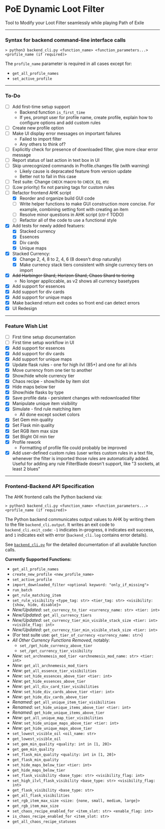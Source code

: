 # PoE Dynamic Loot Filter

Tool to Modify your Loot Filter seamlessly while playing Path of Exile

- - -

### Syntax for backend command-line interface calls

```
> python3 backend_cli.py <function_name> <function_parameters...> <profile_name (if required)>
```

The `profile_name` parameter is required in all cases except for:
 - `get_all_profile_names`
 - `set_active_profile`

- - -

### To-Do
 - [ ] Add first-time setup support
   - Backend function `is_first_time`
   - If yes, prompt user for profile name, create profile,
     explain how to configure options and add custom rules
 - [ ] Create new profile option
 - [ ] Make UI display error messages on important failures
   - Failed to import filter
   - Any others to think of?
 - [ ] Explicitly check for presence of downloaded filter,
       give more clear error message
 - [ ] Report status of last action in text box in UI
 - [ ] Skip unrecognized commands in Profile.changes file (with warning)
   - Likely cause is depracated feature from version update
   - Better not to fail in this case
 - [ ] Test suite: Change `CHECK` macro to `CHECK_EQ`, etc
 - [ ] (Low priority) fix not parsing tags for custom rules
 - [ ] Refactor frontend AHK script
   - [x] Reorder and organize build GUI code
   - [ ] Write helper functions to make GUI construction more concise.
         For example, combining setting font with creating an item
   - [ ] Resolve minor questions in AHK script (ctr-f TODO)
   - [ ] Refactor all of the code to use a functional style
 - [x] Add tests for newly added featuers:
   - [x] Stacked currency
   - [x] Essences
   - [x] Div cards
   - [x] Unique maps
 - [x] Stacked Currency:
   - [x] Change 2, 4, 8 to 2, 4, 6 (8 doesn't drop naturally)
   - [x] Make currency stack tiers consistent with single currency tiers on import
 - [x] ~~Add Harbinger Shard, Horizon Shard, Chaos Shard to tiering~~
   - No longer appliccable, as v2 shows all currency basetypes
 - [x] Add support for essences
 - [x] Add support for div cards
 - [x] Add support for unique maps
 - [x] Make backend return exit codes so front end can detect errors
 - [x] UI Redesign

- - -

### Feature Wish List
 - [ ] First time setup documentation
 - [ ] First time setup workflow in UI
 - [x] Add support for essences
 - [x] Add support for div cards
 - [x] Add support for unique maps
 - [x] Update flask rules - one for high ilvl (85+) and one for all ilvls
 - [x] Move currency from one tier to another
 - [x] Show/hide whole currency tier
 - [x] Chaos recipe - show/hide by item slot
 - [x] Hide maps below tier
 - [x] Show/hide flasks by type
 - [x] Save profile data - persistent changes with redownloaded filter
 - [x] Manipulate unique item visibility
 - [x] Simulate - find rule matching item
   - All done except socket colors
 - [x] Set Gem min quality
 - [x] Set Flask min quality
 - [x] Set RGB item max size
 - [x] Set Blight Oil min tier
 - [x] Profile rework
   - Formatting of profile file could probably be improved
 - [x] Add user-defined custom rules (user writes custom rules in a text file,
   whenever the filter is imported those rules are automatically added.
   Useful for adding any rule FilterBlade doesn't support, like "3 sockets, at least 2 blues"

- - -

### Frontend-Backend API Specification

The AHK frontend calls the Python backend via:
```
> python3 backend_cli.py <function_name> <function_parameters...> <profile_name (if required)>
```
The Python backend communicates output values to AHK by writing them to the file
`backend_cli.output`.  It writes an exit code to `backend_cli.exit_code`: `-1` indicates
in-progress, `0` indicates exit success, and `1` indicates exit with error
(`backend_cli.log` contains error details).

See [`backend_cli.py`](https://github.com/Apollys/PoEDynamicLootFilter/blob/master/backend_cli.py)
for the detailed documentation of all available function calls.

**Currently Supported Functions:**
  - `get_all_profile_names`
  - `create_new_profile <new_profile_name>`
  - `set_active_profile`
  - `import_downloaded_filter <optional keyword: "only_if_missing">`
  - `run_batch`
  - `get_rule_matching_item`
  - `set_rule_visibility <type_tag: str> <tier_tag: str> <visibility: {show, hide, disable}>`
  - *New/Updated*: `set_currency_to_tier <currency_name: str> <tier: int>`
  - *New/Updated*: `get_all_currency_tiers`
  - *New/Updated*: `set_currency_tier_min_visible_stack_size <tier: int> <visible_flag: int>`
  - *New/Updated*: `get_currency_tier_min_visible_stack_size <tier: int>`
  - (For test suite use: `get_tier_of_currency <currency_name: str>`)
  - *All Other Currency Functions Removed*, notably:
    - `set_/get_hide_currency_above_tier`
    - `set_/get_currency_tier_visibility`
  - *New*: `set_archnemesis_mod_tier <archnemesis_mod_name: str> <tier: int>`
  - *New*: `get_all_archnemesis_mod_tiers`
  - *New*: `get_all_essence_tier_visibilities`
  - *New*: `set_hide_essences_above_tier <tier: int>`
  - *New*: `get_hide_essences_above_tier`
  - *New*: `get_all_div_card_tier_visibilities`
  - *New*: `set_hide_div_cards_above_tier <tier: int>`
  - *New*: `get_hide_div_cards_above_tier`
  - *Renamed*: `get_all_unique_item_tier_visibilities`
  - *Renamed*: `set_hide_unique_items_above_tier <tier: int>`
  - *Renamed*: `get_hide_unique_items_above_tier`
  - *New*: `get_all_unique_map_tier_visibilities`
  - *New*: `set_hide_unique_maps_above_tier <tier: int>`
  - *New*: `get_hide_unique_maps_above_tier`
  - `set_lowest_visible_oil <oil_name: str>`
  - `get_lowest_visible_oil`
  - `set_gem_min_quality <quality: int in [1, 20]>`
  - `get_gem_min_quality`
  - `set_flask_min_quality <quality: int in [1, 20]>`
  - `get_flask_min_quality`
  - `set_hide_maps_below_tier <tier: int>`
  - `get_hide_maps_below_tier`
  - `set_flask_visibility <base_type: str> <visibility_flag: int>`
  - `set_high_ilvl_flask_visibility <base_type: str> <visibility_flag: int>`
  - `get_flask_visibility <base_type: str>`
  - `get_all_flask_visibilities`
  - `set_rgb_item_max_size <size: {none, small, medium, large}>`
  - `get_rgb_item_max_size`
  - `set_chaos_recipe_enabled_for <item_slot: str> <enable_flag: int>`
  - `is_chaos_recipe_enabled_for <item_slot: str>`
  - `get_all_chaos_recipe_statuses`

